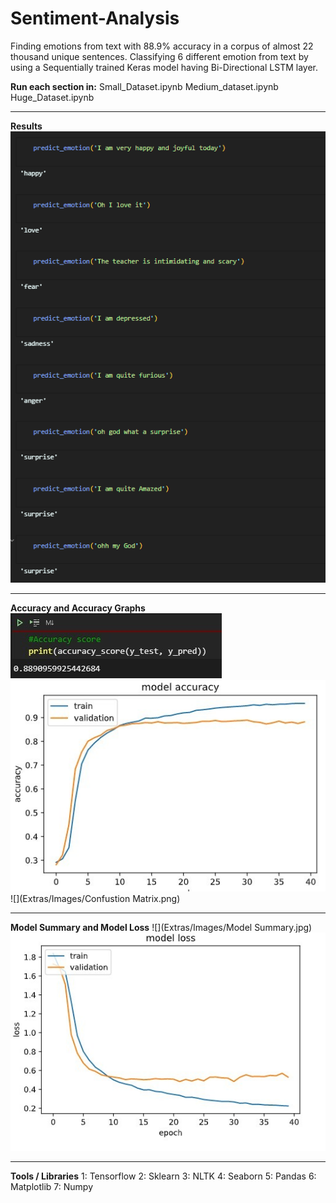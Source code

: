 # Sentiment-Analysis

Finding emotions from text with 88.9% accuracy in a corpus of almost 22 thousand unique sentences.
Classifying 6 different emotion from text by using a Sequentially trained Keras model having Bi-Directional LSTM layer.

**Run each section in:**
  Small_Dataset.ipynb
  Medium_dataset.ipynb
  Huge_Dataset.ipynb
_________________________________________________________________________________________________________________________________________________

**Results**
![](Extras/Images/Results.png)
_________________________________________________________________________________________________________________________________________________

**Accuracy and Accuracy Graphs**
![](Extras/Images/accuracry.png)
![](Extras/Images/accuracryGraph.png)
![](Extras/Images/Confustion Matrix.png)
_________________________________________________________________________________________________________________________________________________

**Model Summary and Model Loss**
![](Extras/Images/Model Summary.jpg)
![](Extras/Images/modelLossGraph.png)
_________________________________________________________________________________________________________________________________________________

**Tools / Libraries**
1: Tensorflow
2: Sklearn
3: NLTK
4: Seaborn
5: Pandas
6: Matplotlib
7: Numpy
